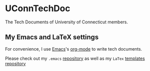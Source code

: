 UConnTechDoc
============

The Tech Documents of University of Connecticut members. 

## My Emacs and LaTeX settings

For convenience, I use [Emacs](http://www.gnu.org/software/emacs)'s [org-mode](http://www.orgmode.org) to write tech documents.

Please check out my ``.emacs`` [repository](https://github.com/GongYiLiao/Dot_Emacs) as well as my ``LaTex`` [templates repository](https://github.com/GongYiLiao/TeXClasses)
